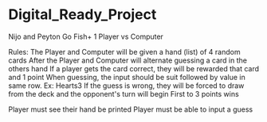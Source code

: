 # Digital_Ready_Project
Nijo and Peyton
Go Fish+ 
1 Player vs Computer

Rules:
    The Player and Computer will be given a hand (list) of 4 random cards
    After the Player and Computer will alternate guessing a card in the others hand
    If a player gets the card correct, they will be rewarded that card and 1 point
    When guessing, the input should be suit followed by value in same row. Ex: Hearts3
    If the guess is wrong, they will be forced to draw from the deck and the opponent's turn will begin
    First to 3 points wins

Player must see their hand be printed 
Player must be able to input a guess
